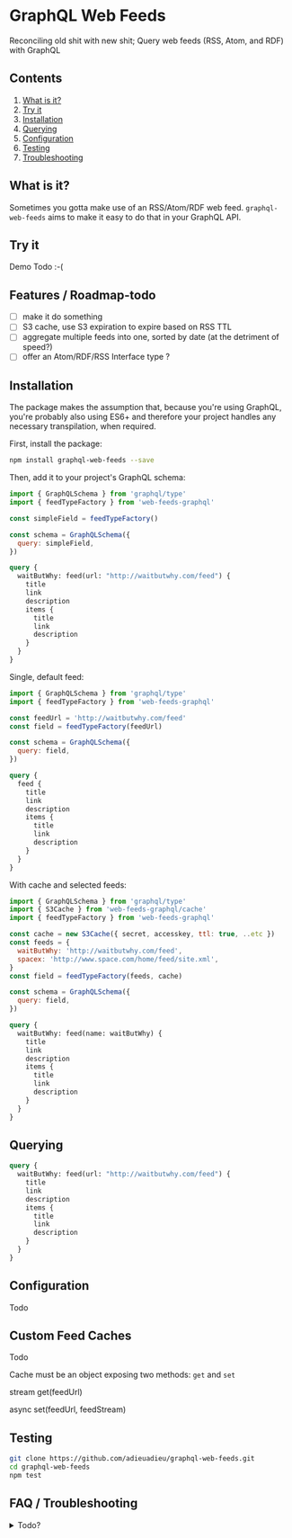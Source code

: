# GraphQL Web Feeds
Reconciling old shit with new shit; Query web feeds (RSS, Atom, and RDF) with GraphQL

## Contents
1. [What is it?](#what-is-it)
1. [Try it](#try-it)
1. [Installation](#installation)
1. [Querying](#querying)
1. [Configuration](#configuration)
1. [Testing](#testing)
1. [Troubleshooting](#troubleshooting)

## What is it?

Sometimes you gotta make use of an RSS/Atom/RDF web feed. `graphql-web-feeds` aims to make it easy to do that in your GraphQL API.

## Try it

Demo Todo :-(

## Features / Roadmap-todo

- [ ] make it do something
- [ ] S3 cache, use S3 expiration to expire based on RSS TTL
- [ ] aggregate multiple feeds into one, sorted by date (at the detriment of speed?)
- [ ] offer an Atom/RDF/RSS Interface type ?

## Installation

The package makes the assumption that, because you're using GraphQL, you're probably also using ES6+ and therefore your project handles any necessary transpilation, when required.

First, install the package:

```bash
npm install graphql-web-feeds --save
```

Then, add it to your project's GraphQL schema:

```js
import { GraphQLSchema } from 'graphql/type'
import { feedTypeFactory } from 'web-feeds-graphql'

const simpleField = feedTypeFactory()

const schema = GraphQLSchema({
  query: simpleField,
})
```

```graphql
query {
  waitButWhy: feed(url: "http://waitbutwhy.com/feed") {
    title
    link
    description
    items {
      title
      link
      description
    }
  }
}
```

Single, default feed:


```js
import { GraphQLSchema } from 'graphql/type'
import { feedTypeFactory } from 'web-feeds-graphql'

const feedUrl = 'http://waitbutwhy.com/feed'
const field = feedTypeFactory(feedUrl)

const schema = GraphQLSchema({
  query: field,
})
```

```graphql
query {
  feed {
    title
    link
    description
    items {
      title
      link
      description
    }
  }
}
```


With cache and selected feeds:

```js
import { GraphQLSchema } from 'graphql/type'
import { S3Cache } from 'web-feeds-graphql/cache'
import { feedTypeFactory } from 'web-feeds-graphql'

const cache = new S3Cache({ secret, accesskey, ttl: true, ..etc })
const feeds = {
  waitButWhy: 'http://waitbutwhy.com/feed',
  spacex: 'http://www.space.com/home/feed/site.xml',
}
const field = feedTypeFactory(feeds, cache)

const schema = GraphQLSchema({
  query: field,
})
```


```graphql
query {
  waitButWhy: feed(name: waitButWhy) {
    title
    link
    description
    items {
      title
      link
      description
    }
  }
}
```

## Querying

```graphql
query {
  waitButWhy: feed(url: "http://waitbutwhy.com/feed") {
    title
    link
    description
    items {
      title
      link
      description
    }
  }
}
```

## Configuration

Todo

## Custom Feed Caches

Todo

Cache must be an object exposing two methods: `get` and `set`

stream get(feedUrl)

async set(feedUrl, feedStream)

## Testing

```bash
git clone https://github.com/adieuadieu/graphql-web-feeds.git
cd graphql-web-feeds
npm test
```

## FAQ / Troubleshooting

<details>
  <summary>Todo?</summary>
  Todo.
</details>
